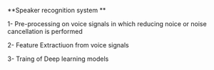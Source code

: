 **Speaker recognition system
**

1- Pre-processing on voice signals in which reducing noice or noise cancellation is performed

2- Feature Extractiuon from voice signals

3- Traing of Deep learning models
